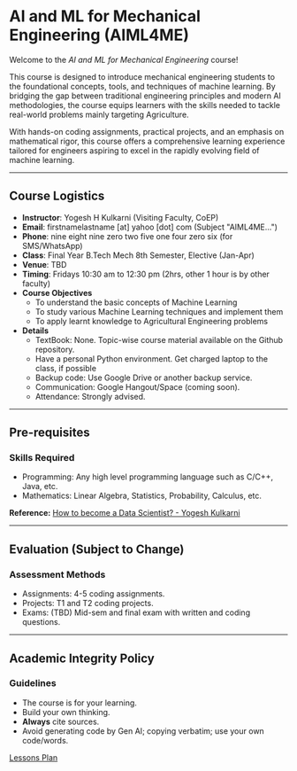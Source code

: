 # AI and ML for Mechanical Engineering (AIML4ME)

Welcome to the *AI and ML for Mechanical Engineering* course! 

This course is designed to introduce mechanical engineering students to the foundational concepts, tools, and techniques of machine learning. By bridging the gap between traditional engineering principles and modern AI methodologies, the course equips learners with the skills needed to tackle real-world problems mainly targeting Agriculture. 

With hands-on coding assignments, practical projects, and an emphasis on mathematical rigor, this course offers a comprehensive learning experience tailored for engineers aspiring to excel in the rapidly evolving field of machine learning.


---

## Course Logistics
- **Instructor**: Yogesh H Kulkarni (Visiting Faculty, CoEP)
- **Email**: firstnamelastname [at] yahoo [dot] com (Subject "AIML4ME...")
- **Phone**: nine eight nine zero two five one four zero six (for SMS/WhatsApp)
- **Class**: Final Year B.Tech Mech 8th Semester, Elective (Jan-Apr)
- **Venue**: TBD
- **Timing**: Fridays 10:30 am to 12:30 pm (2hrs, other 1 hour is by other faculty)
- **Course Objectives**
	- To understand the basic concepts of Machine Learning
	- To study various Machine Learning techniques and implement them
	- To apply learnt knowledge to Agricultural Engineering problems
- **Details**
	- TextBook: None. Topic-wise course material available on the Github repository.
	- Have a personal Python environment. Get charged laptop to the class, if possible
	- Backup code: Use Google Drive or another backup service.
	- Communication: Google Hangout/Space (coming soon).
	- Attendance: Strongly advised.

---

## Pre-requisites

### **Skills Required**
- Programming: Any high level programming language such as C/C++, Java, etc.
- Mathematics: Linear Algebra, Statistics, Probability, Calculus, etc.

**Reference:** [How to become a Data Scientist? - Yogesh Kulkarni](https://medium.com/technology-hits/how-to-become-a-data-scientist-f673a30cafcd)

---

## Evaluation (Subject to Change)

### **Assessment Methods**
- Assignments: 4-5 coding assignments.
- Projects: T1 and T2 coding projects.
- Exams: (TBD) Mid-sem and final exam with written and coding questions.

---

## Academic Integrity Policy

### **Guidelines**
- The course is for your learning.
- Build your own thinking.
- **Always** cite sources.
- Avoid generating code by Gen AI; copying verbatim; use your own code/words.

[Lessons Plan](./README_Cource_AIML4ME_lessonplan.md)